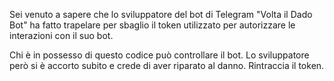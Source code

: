 Sei venuto a sapere che lo sviluppatore del bot di Telegram "Volta il Dado Bot" ha fatto trapelare per sbaglio il token utilizzato per autorizzare le interazioni con il suo bot.

Chi è in possesso di questo codice può controllare il bot. Lo sviluppatore però si è accorto subito e crede di aver riparato al danno. Rintraccia il token.
